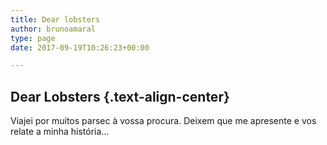 ```yaml
---
title: Dear lobsters
author: brunoamaral
type: page
date: 2017-09-19T10:26:23+00:00

---
```

## Dear Lobsters {.text-align-center}

Viajei por muitos parsec à vossa procura. Deixem que me apresente e vos relate a minha história…

 

<div class="form-wrapper" >
  <div class="form-inner-wrapper">
    </p>
  </div>
</div>